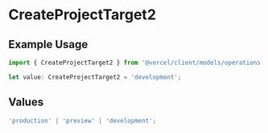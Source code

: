 # CreateProjectTarget2

## Example Usage

```typescript
import { CreateProjectTarget2 } from '@vercel/client/models/operations';

let value: CreateProjectTarget2 = 'development';
```

## Values

```typescript
'production' | 'preview' | 'development';
```
